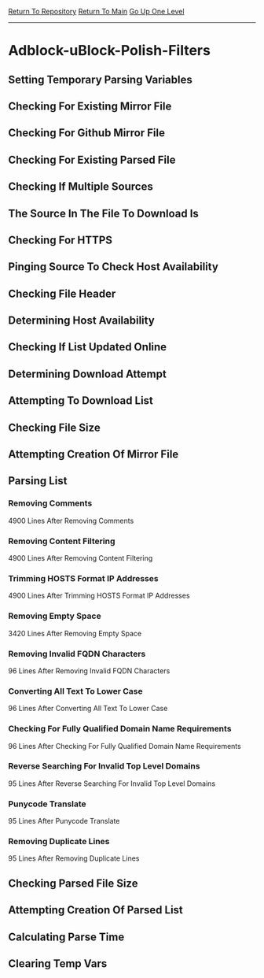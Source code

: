 [Return To Repository](https://github.com/bast69/piholeparser/)
[Return To Main](https://github.com/bast69/piholeparser/blob/master/RecentRunLogs/Mainlog.md)
[Go Up One Level](https://github.com/bast69/piholeparser/blob/master/RecentRunLogs/TopLevelScripts/30-Processing-External-Blacklists.md)
____________________________________
# Adblock-uBlock-Polish-Filters
## Setting Temporary Parsing Variables
## Checking For Existing Mirror File
## Checking For Github Mirror File
## Checking For Existing Parsed File
## Checking If Multiple Sources
## The Source In The File To Download Is
## Checking For HTTPS
## Pinging Source To Check Host Availability
## Checking File Header
## Determining Host Availability
## Checking If List Updated Online
## Determining Download Attempt
## Attempting To Download List
## Checking File Size
## Attempting Creation Of Mirror File
## Parsing List
### Removing Comments
4900 Lines After Removing Comments
### Removing Content Filtering
4900 Lines After Removing Content Filtering
### Trimming HOSTS Format IP Addresses
4900 Lines After Trimming HOSTS Format IP Addresses
### Removing Empty Space
3420 Lines After Removing Empty Space
### Removing Invalid FQDN Characters
96 Lines After Removing Invalid FQDN Characters
### Converting All Text To Lower Case
96 Lines After Converting All Text To Lower Case
### Checking For Fully Qualified Domain Name Requirements
96 Lines After Checking For Fully Qualified Domain Name Requirements
### Reverse Searching For Invalid Top Level Domains
95 Lines After Reverse Searching For Invalid Top Level Domains
### Punycode Translate
95 Lines After Punycode Translate
### Removing Duplicate Lines
95 Lines After Removing Duplicate Lines
## Checking Parsed File Size
## Attempting Creation Of Parsed List
## Calculating Parse Time
## Clearing Temp Vars
